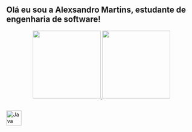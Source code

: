 ## Olá eu sou a Alexsandro Martins, estudante de engenharia de software!
<div align="center">
  <a href="https://github.com/Alexsandro-Martinz/">
  <img height="180em" src="https://github-readme-stats.vercel.app/api?username=Alexsandro-Martinz&show_icons=true&theme=dracula&include_all_commits=true&count_private=true"/>
  <img height="180em" src="https://github-readme-stats.vercel.app/api/top-langs/?username=Alexsandro-Martinz&layout=compact&langs_count=7&theme=dark"/>
</div>
  
##
 <div style="display: inline_block">
  <img align="center" alt="Java Icon" heigth=30 width=40 src="https://cdn.jsdelivr.net/npm/devicon@2.0.0/icons/python/python-original.svg" />
  </div> 
  
##
